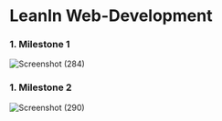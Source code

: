 # LeanIn Web-Development
### 1. Milestone 1
![Screenshot (284)](https://user-images.githubusercontent.com/75210337/126002074-f7acbaf5-b1e0-4e71-86f4-ee044ac76ef7.png)

### 1. Milestone 2
![Screenshot (290)](https://user-images.githubusercontent.com/75210337/126627240-4b97b15e-6244-41b4-a784-90b29d57b40d.png)




